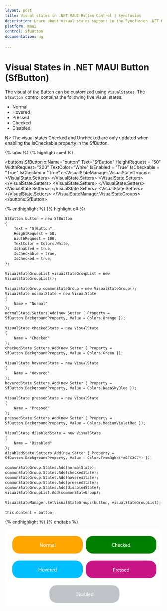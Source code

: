 ```yaml
---
layout: post
title: Visual states in .NET MAUI Button Control | Syncfusion
description: Learn about visual states support in the Syncfusion .NET MAUI Button (SfButton) control, its elements, and more.
platform: maui
control: SfButton
documentation: ug 

---
```


# Visual States in .NET MAUI Button (SfButton)

The visual of the Button can be customized using `VisualStates`. The `SfButton `control contains the following five visual states:

* Normal
* Hovered
* Pressed
* Checked
* Disabled

N> The visual states Checked and Unchecked are only updated when enabling the IsCheckable property in the SfButton.

{% tabs %}
{% highlight xaml %}

  <buttons:SfButton x:Name="button"
                    Text="SfButton" 
                    HeightRequest = "50"
                    WidthRequest="200"
                    TextColor="White"
                    IsEnabled = "True"
                    IsCheckable = "True"
                    IsChecked = "True">
    <VisualStateManager.VisualStateGroups>
        <VisualStateGroup x:Name="CommonStates">
            <VisualState x:Name="Normal">
                <VisualState.Setters>
                    <Setter Property="Background" Value="Orange"/>
                </VisualState.Setters>
            </VisualState>
            <VisualState x:Name="Checked">
                <VisualState.Setters>
                    <Setter Property="Background" Value="Green"/>
                </VisualState.Setters>
            </VisualState>
            <VisualState x:Name="Hovered">
                <VisualState.Setters>
                    <Setter Property="Background" Value="DeepSkyBlue"/>
                </VisualState.Setters>
            </VisualState>
            <VisualState x:Name="Pressed">
                <VisualState.Setters>
                    <Setter Property="Background" Value="MediumVioletRed"/>
                </VisualState.Setters>
            </VisualState>
            <VisualState x:Name="Disabled">
                <VisualState.Setters>
                    <Setter Property="Background" Value="#BFC3C7"/>
                </VisualState.Setters>
            </VisualState>
        </VisualStateGroup>
    </VisualStateManager.VisualStateGroups>
</buttons:SfButton>

{% endhighlight %}
{% highlight c# %}

    SfButton button = new SfButton
    {
        Text = "SfButton",
        HeightRequest = 50,
        WidthRequest = 100,
        TextColor = Colors.White,
        IsEnabled = true,
        IsCheckable = true,
        IsChecked = true,
    };

    VisualStateGroupList visualStateGroupList = new VisualStateGroupList();

    VisualStateGroup commonStateGroup = new VisualStateGroup();
    VisualState normalState = new VisualState
    {
        Name = "Normal"
    };
    normalState.Setters.Add(new Setter { Property = SfButton.BackgroundProperty, Value = Colors.Orange });

    VisualState checkedState = new VisualState
    {
        Name = "Checked"
    };
    checkedState.Setters.Add(new Setter { Property = SfButton.BackgroundProperty, Value = Colors.Green });

    VisualState hoveredState = new VisualState
    {
        Name = "Hovered"
    };
    hoveredState.Setters.Add(new Setter { Property = SfButton.BackgroundProperty, Value = Colors.DeepSkyBlue });

    VisualState pressedState = new VisualState
    {
        Name = "Pressed"
    };
    pressedState.Setters.Add(new Setter { Property = SfButton.BackgroundProperty, Value = Colors.MediumVioletRed });

    VisualState disabledState = new VisualState
    {
        Name = "Disabled"
    };
    disabledState.Setters.Add(new Setter { Property = SfButton.BackgroundProperty, Value = Color.FromRgba("#BFC3C7") });

    commonStateGroup.States.Add(normalState);
    commonStateGroup.States.Add(checkedState);
    commonStateGroup.States.Add(hoveredState);
    commonStateGroup.States.Add(pressedState);
    commonStateGroup.States.Add(disabledState);
    visualStateGroupList.Add(commonStateGroup);

    VisualStateManager.SetVisualStateGroups(button, visualStateGroupList);

    this.Content = button;
	
{% endhighlight %}
{% endtabs %}

![Visual State image of SfButton](Images/visual-states/VisualStates.png)